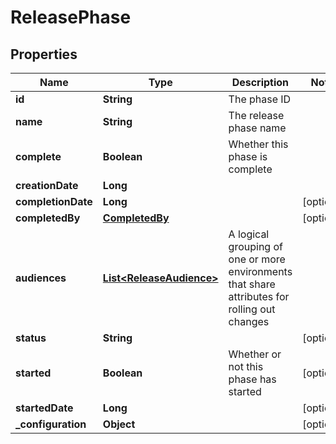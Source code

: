 

# ReleasePhase


## Properties

| Name | Type | Description | Notes |
|------------ | ------------- | ------------- | -------------|
|**id** | **String** | The phase ID |  |
|**name** | **String** | The release phase name |  |
|**complete** | **Boolean** | Whether this phase is complete |  |
|**creationDate** | **Long** |  |  |
|**completionDate** | **Long** |  |  [optional] |
|**completedBy** | [**CompletedBy**](CompletedBy.md) |  |  [optional] |
|**audiences** | [**List&lt;ReleaseAudience&gt;**](ReleaseAudience.md) | A logical grouping of one or more environments that share attributes for rolling out changes |  |
|**status** | **String** |  |  [optional] |
|**started** | **Boolean** | Whether or not this phase has started |  [optional] |
|**startedDate** | **Long** |  |  [optional] |
|**_configuration** | **Object** |  |  [optional] |



